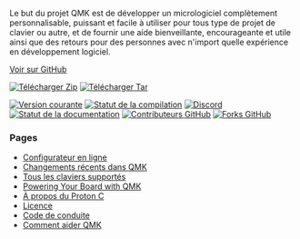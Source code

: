 Le but du projet QMK est de développer un micrologiciel complètement personnalisable, puissant et facile à utiliser pour tous type de projet de clavier ou autre, et de fournir une aide bienveillante, encourageante et utile ainsi que des retours pour des personnes avec n'import quelle expérience en développement logiciel.

[Voir sur <i class="fa fa-github" aria-hidden="true"></i> GitHub](https://github.com/qmk/qmk_firmware)

[![Télécharger Zip](https://img.shields.io/badge/Télécharger-zip-blue.svg)](https://github.com/qmk/qmk_firmware/zipball/master)
[![Télécharger Tar](https://img.shields.io/badge/Télécharger-tar-blue.svg)](https://github.com/qmk/qmk_firmware/tarball/master)

[![Version courante](https://img.shields.io/github/tag/qmk/qmk_firmware.svg)](https://github.com/qmk/qmk_firmware/tags)
[![Statut de la compilation](https://travis-ci.org/qmk/qmk_firmware.svg?branch=master)](https://travis-ci.org/qmk/qmk_firmware)
[![Discord](https://img.shields.io/discord/440868230475677696.svg?label=discussions)](https://discord.gg/Uq7gcHh)
[![Statut de la documentation](https://img.shields.io/badge/docs-ready-orange.svg)](https://docs.qmk.fm)
[![Contributeurs GitHub](https://img.shields.io/github/contributors/qmk/qmk_firmware.svg?label=contributeurs)](https://github.com/qmk/qmk_firmware/pulse/monthly)
[![Forks GitHub](https://img.shields.io/github/forks/qmk/qmk_firmware.svg?style=social&label=Fork)](https://github.com/qmk/qmk_firmware/)

### Pages

* [Configurateur en ligne](https://config.qmk.fm)
* [Changements récents dans QMK](/changes/)
* [Tous les claviers supportés](/keyboards/)
* [Powering Your Board with QMK](/powered/)
* [À propos du Proton C](/proton-c/)
* [Licence](/license/)
* [Code de conduite](/coc/)
* [Comment aider QMK](/support/)
